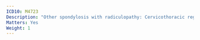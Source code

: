 ```yaml
---
ICD10: M4723
Description: "Other spondylosis with radiculopathy: Cervicothoracic region"
Matters: Yes
Weight: 1
---
```


